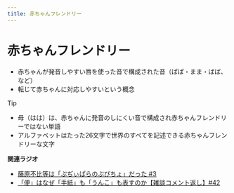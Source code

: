 ```yaml
---
title: 赤ちゃんフレンドリー
---
```


# 赤ちゃんフレンドリー


-   赤ちゃんが発音しやすい唇を使った音で構成された音（ぱぱ・まま・ばば、など）
-   転じて赤ちゃんに対応しやすいという概念



Tip


* 母（はは）は、赤ちゃんに発音のしにくい音で構成され赤ちゃんフレンドリーではない単語
* アルファベットはたった26文字で世界のすべてを記述できる赤ちゃんフレンドリーな文字


**関連ラジオ**

-   [藤原不比等は「ぷぢぃぱらのぷぴちょ」だった
    #3](https://www.youtube.com/watch?v=KItCvPD86pw)
-   [「便」はなぜ「手紙」も「うんこ」も表すのか【雑談コメント返し】#42](https://www.youtube.com/watch?v=kNIQXzBiTwA)
